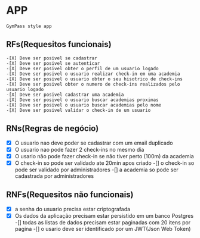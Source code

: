 # APP

    GymPass style app

## RFs(Requesitos funcionais)

    -[X] Deve ser posivel se cadastrar
    -[X] Deve ser posivel se autenticar
    -[X] Deve ser posivel obter o perfil de um usuario logado
    -[X] Deve ser posivel o usuario realizar check-in em uma academia
    -[X] Deve ser posivel o usuario obter o seu hisotrico de check-ins
    -[X] Deve ser posivel obter o numero de check-ins realizados pelo usuario logado
    -[X] Deve ser posivel cadastrar uma academia
    -[X] Deve ser posivel o usuario buscar academias proximas
    -[X] Deve ser posivel o usuario buscar academias pelo nome
    -[X] Deve ser posivel validar o check-in de um usuario

## RNs(Regras de negócio)
  
  -[X] O usuario nao deve poder se cadastrar com um email duplicado
  -[X] O usuario nao pode fazer 2 check-ins no mesmo dia 
  -[X] O usario não pode fazer check-in se não tiver perto (100m) da academia
  -[X] O check-in so pode ser validado ate 20min apos criado
  -[] o check-in so pode ser validado por administradores
  -[] a academia so pode ser cadastrada por administradores

## RNFs(Requesitos não funcionais)

  -[X] a senha do usuario precisa estar criptografada
  -[x] Os dados da aplicação precisam estar persistido em um banco Postgres
  -[] todas as listas de dados precisam estar paginadas com 20 itens por pagina
  -[] o usario deve ser identificado por um JWT(Json Web Token)